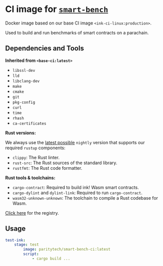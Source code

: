 # CI image for [`smart-bench`](https://github.com/paritytech/smart-bench/)

Docker image based on our base CI image `<ink-ci-linux:production>`.

Used to build and run benchmarks of smart contracts on a parachain.

## Dependencies and Tools

**Inherited from `<base-ci:latest>`**

- `libssl-dev`
- `lld`
- `libclang-dev`
- `make`
- `cmake`
- `git`
- `pkg-config`
- `curl`
- `time`
- `rhash`
- `ca-certificates`

**Rust versions:**

We always use the [latest possible](https://rust-lang.github.io/rustup-components-history/) `nightly` version that supports our required `rustup` components:

- `clippy`: The Rust linter.
- `rust-src`: The Rust sources of the standard library.
- `rustfmt`: The Rust code formatter.

**Rust tools & toolchains:**

- `cargo-contract`: Required to build ink! Wasm smart contracts.
- `cargo-dylint` and `dylint-link`: Required to run `cargo-contract`.
- `wasm32-unknown-unknown`: The toolchain to compile a Rust codebase for Wasm.

[Click here](https://hub.docker.com/repository/docker/paritytech/smart-bench-ci) for the registry.

## Usage

```yaml
test-ink:
    stage: test
        image: paritytech/smart-bench-ci:latest
        script:
            - cargo build ...
```
